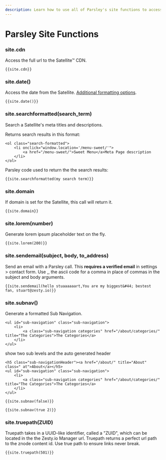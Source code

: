 ```yaml
---
description: Learn how to use all of Parsley's site functions to access site variables.
---
```


# Parsley Site Functions

### site.cdn

Access the full url to the Satellite™ CDN.

```text
{{site.cdn}}
```

### site.date\(\)

Access the date from the Satellite. [Additional formatting options](https://developer.zesty.io/parsley-templating/dates/).

```text
{{site.date()}}
```

### site.searchformatted\(search\_term\)

Search a Satellite's meta titles and descriptions.

Returns search results in this format:

```text
<ol class="search-formatted">
    <li onclick="window.location='/menu-sweet/'">
        <a href="/menu-sweet/">Sweet Menu</a>Meta Page description
    </li>
</ol>
```

Parsley code used to return the the search results:

```text
{{site.searchformatted(my search term)}}
```

### site.domain

If domain is set for the Satellite, this call will return it.

```text
{{site.domain}}
```

### site.lorem\(number\)

Generate lorem ipsum placeholder text on the fly.

```text
{{site.lorem(200)}}
```

### site.sendemail\(subject, body, to\_address\)

Send an email with a Parsley call. This **requires a verified email** in settings &gt; contact form. Use ,, the ascii code for a comma in place of commas in the subject and body arguments.

```text
{{site.sendemail(hello stuaaaaaart,You are my biggest&#44; bestest fan, stuart@zesty.io)}}
```

### site.subnav\(\)

Generate a formatted Sub Navigation.

```text
<ul id="sub-navigation" class="sub-navigation">
    <li>
        <a class="sub-navigation categories" href="/about/categories/" title="The Categories">The Categories</a>
    </li>
</ul>
```

 show two sub levels and the auto generated header

```text
<h5 class="sub-navigationHeader"><a href="/about/" title="About" class=" at">About</a></h5> 
<ul id="sub-navigation" class="sub-navigation">
    <li>
        <a class="sub-navigation categories" href="/about/categories/" title="The Categories">The Categories</a>
    </li>
</ul>
```

```text
{{site.subnav(false)}} 

{{site.subnav(true 2)}}
```

### site.truepath\(ZUID\)

Truepath takes in a UUID-like identifier, called a "ZUID", which can be located in the the Zesty.io Manager url. Truepath returns a perfect url path to the znode content id. Use true path to ensure links never break.

```text
{{site.truepath(501)}}
```

